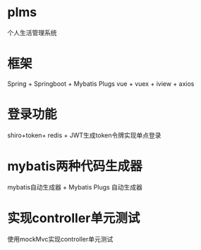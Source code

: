 # plms
个人生活管理系统
# 框架
Spring + Springboot + Mybatis Plugs    vue + vuex + iview + axios
# 登录功能
shiro+token+ redis + JWT生成token令牌实现单点登录
# mybatis两种代码生成器
mybatis自动生成器 + Mybatis Plugs 自动生成器
# 实现controller单元测试
使用mockMvc实现controller单元测试
